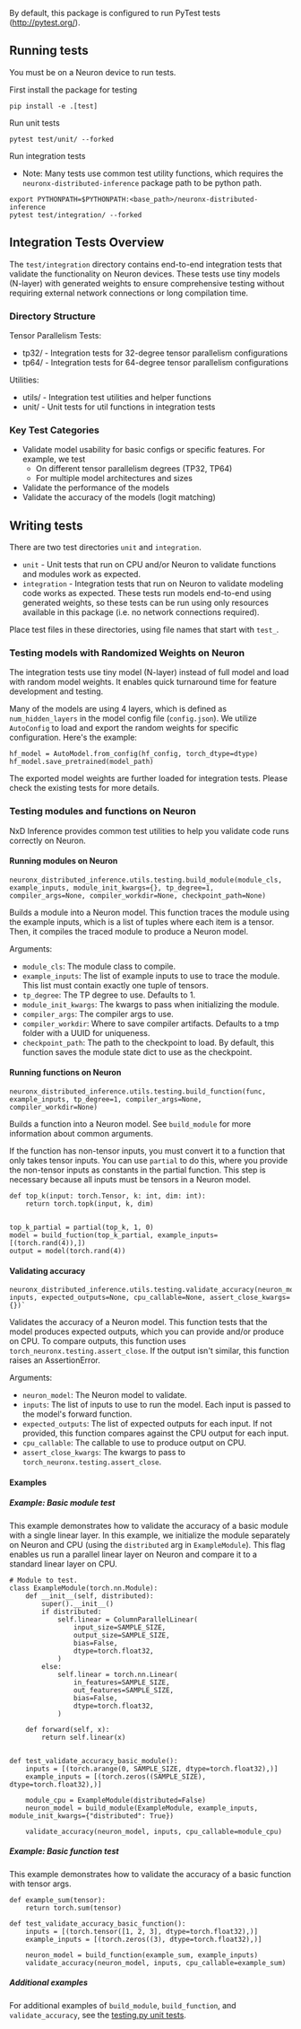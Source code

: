 By default, this package is configured to run PyTest tests
(http://pytest.org/).

## Running tests

You must be on a Neuron device to run tests.

First install the package for testing
```
pip install -e .[test]
```

Run unit tests 
```
pytest test/unit/ --forked
```

Run integration tests
- Note: Many tests use common test utility functions, which requires the `neuronx-distributed-inference` package path to be python path.

```shell
export PYTHONPATH=$PYTHONPATH:<base_path>/neuronx-distributed-inference
pytest test/integration/ --forked
```

## Integration Tests Overview
The `test/integration` directory contains end-to-end integration tests that validate the functionality on Neuron devices. These tests use tiny models (N-layer) with generated weights to ensure comprehensive testing without 
requiring external network connections or long compilation time.

### Directory Structure

Tensor Parallelism Tests:
- tp32/ - Integration tests for 32-degree tensor parallelism configurations
- tp64/ - Integration tests for 64-degree tensor parallelism configurations

Utilities:
- utils/ - Integration test utilities and helper functions
- unit/ - Unit tests for util functions in integration tests

### Key Test Categories
- Validate model usability for basic configs or specific features. For example, we test
  - On different tensor parallelism degrees (TP32, TP64)
  - For multiple model architectures and sizes
- Validate the performance of the models
- Validate the accuracy of the models (logit matching)

## Writing tests

There are two test directories `unit` and `integration`. 

* `unit` - Unit tests that run on CPU and/or Neuron to validate functions and modules work as expected.
* `integration` - Integration tests that run on Neuron to validate modeling code works as expected. These tests run models end-to-end using generated weights, so these tests can be run using only resources available in this package (i.e. no network connections required).

Place test files in these directories, using file names that start with `test_`.

### Testing models with Randomized Weights on Neuron
The integration tests use tiny model (N-layer) instead of full model and load with random model weights. It enables quick turnaround time for feature development and testing.

Many of the models are using 4 layers, which is defined as `num_hidden_layers` in the model config file (`config.json`).
We utilize `AutoConfig` to load and export the random weights for specific configuration. Here's the example:
```
hf_model = AutoModel.from_config(hf_config, torch_dtype=dtype)
hf_model.save_pretrained(model_path)
```
The exported model weights are further loaded for integration tests.
Please check the existing tests for more details.

### Testing modules and functions on Neuron

NxD Inference provides common test utilities to help you validate code runs correctly on Neuron.

#### Running modules on Neuron

```
neuronx_distributed_inference.utils.testing.build_module(module_cls, example_inputs, module_init_kwargs={}, tp_degree=1, compiler_args=None, compiler_workdir=None, checkpoint_path=None)
```

Builds a module into a Neuron model. This function traces the module using the example
inputs, which is a list of tuples where each item is a tensor. Then, it compiles the
traced module to produce a Neuron model.


Arguments:
* `module_cls`: The module class to compile.
* `example_inputs`: The list of example inputs to use to trace the module. This list must
  contain exactly one tuple of tensors.
* `tp_degree`: The TP degree to use. Defaults to 1.
* `module_init_kwargs`: The kwargs to pass when initializing the module.
* `compiler_args`: The compiler args to use.
* `compiler_workdir`: Where to save compiler artifacts. Defaults to a tmp folder with a UUID
  for uniqueness.
* `checkpoint_path`: The path to the checkpoint to load. By default, this function saves the
  module state dict to use as the checkpoint.

#### Running functions on Neuron
                                                      
```
neuronx_distributed_inference.utils.testing.build_function(func, example_inputs, tp_degree=1, compiler_args=None, compiler_workdir=None)
```

Builds a function into a Neuron model. See `build_module` for more information about common arguments.

If the function has non-tensor inputs, you must convert it to a function that only takes
tensor inputs. You can use `partial` to do this, where you provide the non-tensor inputs as
constants in the partial function. This step is necessary because all inputs must be tensors
in a Neuron model.

```
def top_k(input: torch.Tensor, k: int, dim: int):
    return torch.topk(input, k, dim)


top_k_partial = partial(top_k, 1, 0)
model = build_fuction(top_k_partial, example_inputs=[(torch.rand(4)),])
output = model(torch.rand(4))
```


#### Validating accuracy

```
neuronx_distributed_inference.utils.testing.validate_accuracy(neuron_model, inputs, expected_outputs=None, cpu_callable=None, assert_close_kwargs={})`
```

Validates the accuracy of a Neuron model. This function tests that the model produces expected
outputs, which you can provide and/or produce on CPU. To compare outputs, this function uses
`torch_neuronx.testing.assert_close`. If the output isn't similar, this function raises an
AssertionError.

Arguments:
* `neuron_model`: The Neuron model to validate.
* `inputs`: The list of inputs to use to run the model. Each input is passed to the model's
  forward function.
* `expected_outputs`: The list of expected outputs for each input. If not provided, this
  function compares against the CPU output for each input.
* `cpu_callable`: The callable to use to produce output on CPU.
* `assert_close_kwargs`: The kwargs to pass to `torch_neuronx.testing.assert_close`.

#### Examples

##### Example: Basic module test
This example demonstrates how to validate the accuracy of a basic module with a single linear layer. In this example, we initialize the module separately on Neuron and CPU (using the `distributed` arg in `ExampleModule`). This flag enables us run a parallel linear layer on Neuron and compare it to a standard linear layer on CPU.

```
# Module to test.
class ExampleModule(torch.nn.Module):
    def __init__(self, distributed):
        super().__init__()
        if distributed:
            self.linear = ColumnParallelLinear(
                input_size=SAMPLE_SIZE,
                output_size=SAMPLE_SIZE,
                bias=False,
                dtype=torch.float32,
            )
        else:
            self.linear = torch.nn.Linear(
                in_features=SAMPLE_SIZE,
                out_features=SAMPLE_SIZE,
                bias=False,
                dtype=torch.float32,
            )

    def forward(self, x):
        return self.linear(x)


def test_validate_accuracy_basic_module():
    inputs = [(torch.arange(0, SAMPLE_SIZE, dtype=torch.float32),)]
    example_inputs = [(torch.zeros((SAMPLE_SIZE), dtype=torch.float32),)]

    module_cpu = ExampleModule(distributed=False)
    neuron_model = build_module(ExampleModule, example_inputs, module_init_kwargs={"distributed": True})

    validate_accuracy(neuron_model, inputs, cpu_callable=module_cpu)
```

##### Example: Basic function test
This example demonstrates how to validate the accuracy of a basic function with tensor args.

```
def example_sum(tensor):
    return torch.sum(tensor)

def test_validate_accuracy_basic_function():
    inputs = [(torch.tensor([1, 2, 3], dtype=torch.float32),)]
    example_inputs = [(torch.zeros((3), dtype=torch.float32),)]

    neuron_model = build_function(example_sum, example_inputs)
    validate_accuracy(neuron_model, inputs, cpu_callable=example_sum)
```

##### Additional examples
For additional examples of `build_module`, `build_function`, and `validate_accuracy`, see the [testing.py unit tests](unit/utils/test_testing.py).